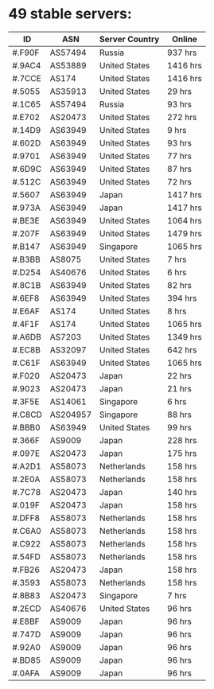 # 49 stable servers:

| ID | ASN | Server Country | Online |
| ------ | ------ | ------ | ------ |
| #.F90F | AS57494 | Russia | 937 hrs |
| #.9AC4 | AS53889 | United States | 1416 hrs |
| #.7CCE | AS174 | United States | 1416 hrs |
| #.5055 | AS35913 | United States | 29 hrs |
| #.1C65 | AS57494 | Russia | 93 hrs |
| #.E702 | AS20473 | United States | 272 hrs |
| #.14D9 | AS63949 | United States | 9 hrs |
| #.602D | AS63949 | United States | 93 hrs |
| #.9701 | AS63949 | United States | 77 hrs |
| #.6D9C | AS63949 | United States | 87 hrs |
| #.512C | AS63949 | United States | 72 hrs |
| #.5607 | AS63949 | Japan | 1417 hrs |
| #.973A | AS63949 | Japan | 1417 hrs |
| #.BE3E | AS63949 | United States | 1064 hrs |
| #.207F | AS63949 | United States | 1479 hrs |
| #.B147 | AS63949 | Singapore | 1065 hrs |
| #.B3BB | AS8075 | United States | 7 hrs |
| #.D254 | AS40676 | United States | 6 hrs |
| #.8C1B | AS63949 | United States | 82 hrs |
| #.6EF8 | AS63949 | United States | 394 hrs |
| #.E6AF | AS174 | United States | 8 hrs |
| #.4F1F | AS174 | United States | 1065 hrs |
| #.A6DB | AS7203 | United States | 1349 hrs |
| #.EC8B | AS32097 | United States | 642 hrs |
| #.C61F | AS63949 | United States | 1065 hrs |
| #.F020 | AS20473 | Japan | 22 hrs |
| #.9023 | AS20473 | Japan | 21 hrs |
| #.3F5E | AS14061 | Singapore | 6 hrs |
| #.C8CD | AS204957 | Singapore | 88 hrs |
| #.BBB0 | AS63949 | United States | 99 hrs |
| #.366F | AS9009 | Japan | 228 hrs |
| #.097E | AS20473 | Japan | 175 hrs |
| #.A2D1 | AS58073 | Netherlands | 158 hrs |
| #.2E0A | AS58073 | Netherlands | 158 hrs |
| #.7C78 | AS20473 | Japan | 140 hrs |
| #.019F | AS20473 | Japan | 158 hrs |
| #.DFF8 | AS58073 | Netherlands | 158 hrs |
| #.C6A0 | AS58073 | Netherlands | 158 hrs |
| #.C922 | AS58073 | Netherlands | 158 hrs |
| #.54FD | AS58073 | Netherlands | 158 hrs |
| #.FB26 | AS20473 | Japan | 158 hrs |
| #.3593 | AS58073 | Netherlands | 158 hrs |
| #.8B83 | AS20473 | Singapore | 7 hrs |
| #.2ECD | AS40676 | United States | 96 hrs |
| #.E8BF | AS9009 | Japan | 96 hrs |
| #.747D | AS9009 | Japan | 96 hrs |
| #.92A0 | AS9009 | Japan | 96 hrs |
| #.BD85 | AS9009 | Japan | 96 hrs |
| #.0AFA | AS9009 | Japan | 96 hrs |

